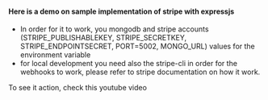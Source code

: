 #### Here is a demo on sample implementation of stripe with expressjs


- In order for it to work, you mongodb and stripe accounts (STRIPE_PUBLISHABLEKEY, STRIPE_SECRETKEY, STRIPE_ENDPOINTSECRET, PORT=5002, MONGO_URL) values for the environment variable
- for local development you need also the stripe-cli in order for the webhooks to work, please refer to stripe documentation on how it work.


To see it action, check this youtube video
